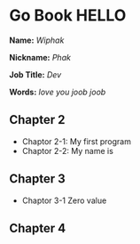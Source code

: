 # Go Book HELLO

**Name:** *Wiphak*

**Nickname:** *Phak*

**Job Title:** *Dev*

**Words:** *love you joob joob* 
## Chapter 2

 * Chaptor 2-1: My first program
 * Chaptor 2-2: My name is

## Chapter 3

 * Chaptor 3-1 Zero value

## Chapter 4
